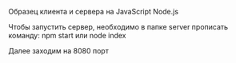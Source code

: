 Образец клиента и сервера на JavaScript Node.js

Чтобы запустить сервер, необходимо в папке server прописать команду: npm start или node index

Далее заходим на 8080 порт
